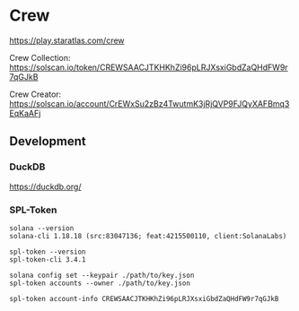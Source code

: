 # Crew

https://play.staratlas.com/crew

Crew Collection:
https://solscan.io/token/CREWSAACJTKHKhZi96pLRJXsxiGbdZaQHdFW9r7qGJkB

Crew Creator:
https://solscan.io/account/CrEWxSu2zBz4TwutmK3jRjQVP9FJQyXAFBmq3EqKaAFj

## Development

### DuckDB

https://duckdb.org/

### SPL-Token

```
solana --version
solana-cli 1.18.18 (src:83047136; feat:4215500110, client:SolanaLabs)
```

```
spl-token --version
spl-token-cli 3.4.1
```

```
solana config set --keypair ./path/to/key.json
spl-token accounts --owner ./path/to/key.json

spl-token account-info CREWSAACJTKHKhZi96pLRJXsxiGbdZaQHdFW9r7qGJkB
```